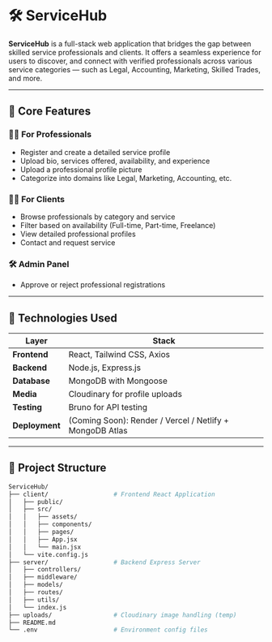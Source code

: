 # 🛠️ ServiceHub

**ServiceHub** is a full-stack web application that bridges the gap between skilled service professionals and clients. It offers a seamless experience for users to discover, and connect with verified professionals across various service categories — such as Legal, Accounting, Marketing, Skilled Trades, and more.

---

## 🎯 Core Features

### 🧑‍💼 For Professionals
- Register and create a detailed service profile
- Upload bio, services offered, availability, and experience
- Upload a professional profile picture
- Categorize into domains like Legal, Marketing, Accounting, etc.

### 🧑‍🔧 For Clients
- Browse professionals by category and service
- Filter based on availability (Full-time, Part-time, Freelance)
- View detailed professional profiles
- Contact and request service

### 🛠️ Admin Panel 
- Approve or reject professional registrations

---

## 🧪 Technologies Used

| Layer        | Stack                                   |
| ------------ | ---------------------------------------- |
| **Frontend** | React, Tailwind CSS, Axios               |
| **Backend**  | Node.js, Express.js                      |
| **Database** | MongoDB with Mongoose                    |
| **Media**    | Cloudinary for profile uploads           |
| **Testing**  | Bruno for API testing                    |
| **Deployment** | (Coming Soon): Render / Vercel / Netlify + MongoDB Atlas |

---

## 📁 Project Structure

```bash
ServiceHub/
├── client/                  # Frontend React Application
│   ├── public/
│   ├── src/
│   │   ├── assets/
│   │   ├── components/
│   │   ├── pages/
│   │   ├── App.jsx
│   │   └── main.jsx
│   └── vite.config.js
├── server/                  # Backend Express Server
│   ├── controllers/
│   ├── middleware/
│   ├── models/
│   ├── routes/
│   ├── utils/
│   └── index.js
├── uploads/                 # Cloudinary image handling (temp)
├── README.md
└── .env                     # Environment config files
